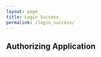```yaml
---
layout: page
title: Login Success
permalink: /login_success/
---
```


<script src="https://ajax.googleapis.com/ajax/libs/jquery/3.4.1/jquery.min.js"></script>

<div style="width:600px">
    <h2>Authorizing Application</h2>
</div>

<script>
    $(function () {
        var domain = 'https://abhinavojhafinastra.github.io';
        var proxy = 'https://abhinavojhafinastra.github.io/finastra.stackenterprise.github.io/test';

        // see https://stackoverflow.com/a/10965203/1114
        var testContainer = document.createElement('div');
        testContainer.innerHTML = '<!--[if lte IE 9]><span></span><![endif]-->';
        var isOldIe = testContainer.getElementsByTagName('span').length === 1;

        // IE 8 and 9 support postMessage, but not between windows as we require.
        if (window.postMessage && !isOldIe) {
            // modern browsers
            window.opener.postMessage(window.location.hash, domain);
        } else {
            // old browsers
            var wrapper = $('#xdomain');
            var iframeUrl = proxy + window.location.hash;
            var iframe = $('<iframe></iframe>', { name: 'se-api-frame', src: iframeUrl });

            wrapper.append(iframe);
        }
    });
</script>

<div class="dno" id="xdomain"></div>